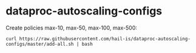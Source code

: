 # dataproc-autoscaling-configs


Create policies max-10, max-50, max-100, max-500:
```
curl https://raw.githubusercontent.com/hail-is/dataproc-autoscaling-configs/master/add-all.sh | bash
```

